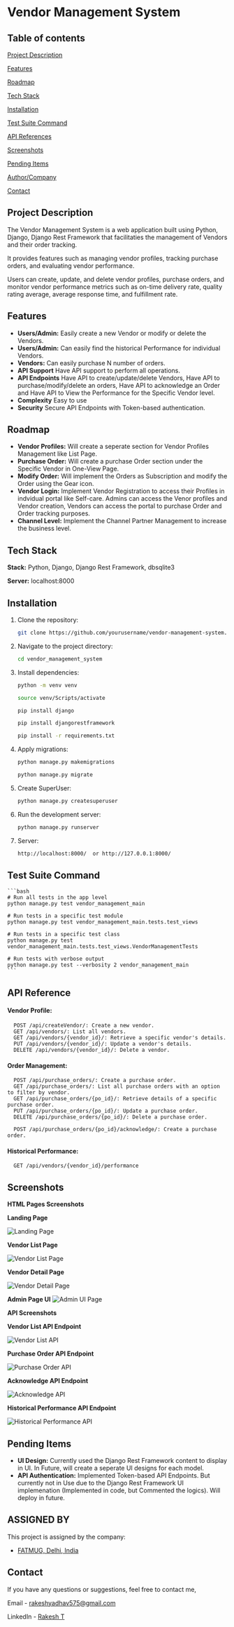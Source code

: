 
# Vendor Management System

## Table of contents

[Project Description](https://github.com/Rakesh3537/Vendor_Management_System/blob/main/README.md#project-description)

[Features](https://github.com/Rakesh3537/Vendor_Management_System/blob/main/README.md#features)

[Roadmap](https://github.com/Rakesh3537/Vendor_Management_System/blob/main/README.md#roadmap)

[Tech Stack](https://github.com/Rakesh3537/Vendor_Management_System/blob/main/README.md#tech-stack)

[Installation](https://github.com/Rakesh3537/Vendor_Management_System/blob/main/README.md#installation)

[Test Suite Command](https://github.com/Rakesh3537/Vendor_Management_System/blob/main/README.md#test-suite-command)

[API References](https://github.com/Rakesh3537/Vendor_Management_System/blob/main/README.md#api-reference)

[Screenshots](https://github.com/Rakesh3537/Vendor_Management_System/blob/main/README.md#screenshots)

[Pending Items](https://github.com/Rakesh3537/Vendor_Management_System/blob/main/README.md#pending-items)

[Author/Company](https://github.com/Rakesh3537/Vendor_Management_System/blob/main/README.md#assignement-by)

[Contact](https://github.com/Rakesh3537/Vendor_Management_System/blob/main/README.md#contact)

## Project Description

The Vendor Management System is a web application built using Python, Django, Django Rest Framework that facilitaties the management of Vendors and their order tracking.  

It provides features such as managing vendor profiles, tracking purchase orders, and evaluating vendor performance. 

Users can create, update, and delete vendor profiles, purchase orders, and monitor vendor performance metrics such as on-time delivery rate, quality rating average, average response time, and fulfillment rate. 


## Features

- **Users/Admin:** Easily create a new Vendor or modify or delete the Vendors.
- **Users/Admin:** Can easily find the historical Performance for individual Vendors.
- **Vendors:** Can easily purchase N number of orders.
- **API Support** Have API support to perform all operations.
- **API Endpoints** Have API to create/update/delete Vendors, Have API to purchase/modify/delete an orders, Have API to acknowledge an Order and Have API to View the Performance for the Specific Vendor level.
- **Complexity** Easy to use
- **Security** Secure API Endpoints with Token-based authentication.


## Roadmap

- __Vendor Profiles:__ Will create a seperate section for Vendor Profiles Management like List Page.
- __Purchase Order:__ Will create a purchase Order section under the Specific Vendor in One-View Page.
- __Modify Order:__ Will implement the Orders as Subscription and modify the Order using the Gear icon.
- __Vendor Login:__ Implement Vendor Registration to access their Profiles in indvidual portal like Self-care. Admins can access the Venor profiles and Vendor creation, Vendors can access the portal to purchase Order and Order tracking purposes.
- __Channel Level:__ Implement the Channel Partner Management to increase the business level.



## Tech Stack

**Stack:** Python, Django, Django Rest Framework, dbsqlite3

**Server:** localhost:8000


## Installation

1. Clone the repository:

    ```bash
    git clone https://github.com/yourusername/vendor-management-system.git
    ```

2. Navigate to the project directory:

    ```bash
    cd vendor_management_system
    ```

3. Install dependencies:

    ```bash
    python -m venv venv

    source venv/Scripts/activate

    pip install django

    pip install djangorestframework

    pip install -r requirements.txt
    ```

4. Apply migrations:

    ```bash
    python manage.py makemigrations

    python manage.py migrate
    ```

5. Create SuperUser:

     ```bash
    python manage.py createsuperuser 
    ```

6. Run the development server:

    ```bash
    python manage.py runserver
    ```

7. Server:

    ```bash
    http://localhost:8000/  or http://127.0.0.1:8000/
    ```

## Test Suite Command

    ```bash
    # Run all tests in the app level
    python manage.py test vendor_management_main

    # Run tests in a specific test module
    python manage.py test vendor_management_main.tests.test_views

    # Run tests in a specific test class
    python manage.py test vendor_management_main.tests.test_views.VendorManagementTests

    # Run tests with verbose output
    python manage.py test --verbosity 2 vendor_management_main
    ```

## API Reference

#### Vendor Profile:

```http
  POST /api/createVendor/: Create a new vendor.
  GET /api/vendors/: List all vendors.
  GET /api/vendors/{vendor_id}/: Retrieve a specific vendor's details.
  PUT /api/vendors/{vendor_id}/: Update a vendor's details.
  DELETE /api/vendors/{vendor_id}/: Delete a vendor.
```


#### Order Management:

```http
  POST /api/purchase_orders/: Create a purchase order.
  GET /api/purchase_orders/: List all purchase orders with an option to filter by vendor.
  GET /api/purchase_orders/{po_id}/: Retrieve details of a specific purchase order.
  PUT /api/purchase_orders/{po_id}/: Update a purchase order.
  DELETE /api/purchase_orders/{po_id}/: Delete a purchase order.

  POST /api/purchase_orders/{po_id}/acknowledge/: Create a purchase order.
```


#### Historical Performance:

```http
  GET /api/vendors/{vendor_id}/performance
```


## Screenshots

__HTML Pages Screenshots__

__Landing Page__

![Landing Page](Screenshots/1_VMS_LandingPage_UI.png)

__Vendor List Page__

![Vendor List Page](Screenshots/2_Vendor_List.png)

__Vendor Detail Page__

![Vendor Detail Page](Screenshots/3_Vendor_Detail_UI.png)

__Admin Page UI__
![Admin UI Page](Screenshots/7_Admin_Page_UI.png)

__API Screenshots__

__Vendor List API Endpoint__

![Vendor List API](Screenshots/4_Vendor_List_API.png)

__Purchase Order API Endpoint__

![Purchase Order API](Screenshots/5_Purchase_Order_API.png)

__Acknowledge API Endpoint__

![Acknowledge API](Screenshots/6_Order_Acknowledge_API.png)

__Historical Performance API Endpoint__

![Historical Performance API](Screenshots/8_Historical_Performance_API.png)


## Pending Items

- __UI Design:__ Currently used the Django Rest Framework content to display in UI. In Future, will create a seperate UI designs for each model.
- __API Authentication:__ Implemented Token-based API Endpoints. But currently not in Use due to the Django Rest Framework UI implemenation (Implemented in code, but Commented the logics). Will deploy in future. 


## ASSIGNED BY

This project is assigned by the company:

- [FATMUG, Delhi, India](https://www.linkedin.com/company/fatmug-designs/)


## Contact

If you have any questions or suggestions, feel free to contact me,

Email - rakeshyadhav575@gmail.com

LinkedIn - [Rakesh T](https://www.linkedin.com/in/rakesh-t-1489341b7)
